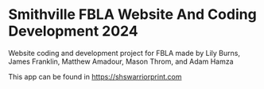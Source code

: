 # Smithville FBLA Website And Coding Development 2024
Website coding and development project for FBLA made by Lily Burns, James Franklin, Matthew Amadour, Mason Throm, and Adam Hamza

This app can be found in https://shswarriorprint.com
